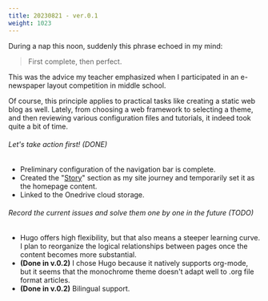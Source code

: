 ```yaml
---
title: 20230821 - ver.0.1
weight: 1023
---
```

During a nap this noon, suddenly this phrase echoed in my mind:

> First complete, then perfect.

This was the advice my teacher emphasized when I participated in an e-newspaper layout competition in middle school.

Of course, this principle applies to practical tasks like creating a static web blog as well.
Lately, from choosing a web framework to selecting a theme, and then reviewing various configuration files and tutorials, it indeed took quite a bit of time.

###### Let's take action first! (DONE)
- Preliminary configuration of the navigation bar is complete.
- Created the "[Story](/stories/)" section as my site journey and temporarily set it as the homepage content.
- Linked to the Onedrive cloud storage.
###### Record the current issues and solve them one by one in the future (TODO)
- Hugo offers high flexibility, but that also means a steeper learning curve. I plan to reorganize the logical relationships between pages once the content becomes more substantial.
- **(Done in v.0.2)** I chose Hugo because it natively supports org-mode, but it seems that the monochrome theme doesn't adapt well to .org file format articles.
- **(Done in v.0.2)** Bilingual support.